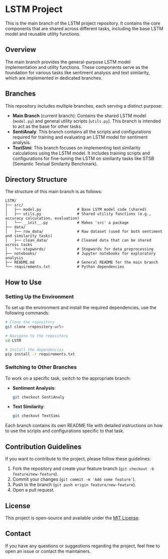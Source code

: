 # LSTM Project

This is the main branch of the LSTM project repository. It contains the core components that are shared across different tasks, including the base LSTM model and reusable utility functions.

## Overview
The main branch provides the general-purpose LSTM model implementation and utility functions. These components serve as the foundation for various tasks like sentiment analysis and text similarity, which are implemented in dedicated branches.

## Branches
This repository includes multiple branches, each serving a distinct purpose:

- **Main Branch** (current branch): Contains the shared LSTM model (`model.py`) and general utility scripts (`utils.py`). This branch is intended to act as the base for other tasks.
- **SentiAnaly**: This branch contains all the scripts and configurations required for training and evaluating an LSTM model for sentiment analysis.
- **TextSimi**: This branch focuses on implementing text similarity calculations using the LSTM model. It includes training scripts and configurations for fine-tuning the LSTM on similarity tasks like STSB (Semantic Textual Similarity Benchmark).

## Directory Structure
The structure of this main branch is as follows:

```
LSTM/
├── src/
│   ├── model.py                # Base LSTM model code (shared)
│   ├── utils.py                # Shared utility functions (e.g., accuracy calculation, evaluation)
│   └── __init__.py             # Makes 'src' a package
├── data/
│   ├── row_data/               # Raw dataset (used for both sentiment and similarity tasks)
│   ├── clean_data/             # Cleaned data that can be shared across tasks
│   └── stopwords/              # Stopwords for data preprocessing
├── notebooks/                  # Jupyter notebooks for exploratory analysis
├── README.md                   # General README for the main branch
└── requirements.txt            # Python dependencies
```

## How to Use

### Setting Up the Environment
To set up the environment and install the required dependencies, use the following commands:

```sh
# Clone the repository
git clone <repository-url>

# Navigate to the repository
cd LSTM

# Install the dependencies
pip install -r requirements.txt
```

### Switching to Other Branches
To work on a specific task, switch to the appropriate branch:

- **Sentiment Analysis**: 
  ```sh
  git checkout SentiAnaly
  ```

- **Text Similarity**:
  ```sh
  git checkout TextSimi
  ```

Each branch contains its own README file with detailed instructions on how to use the scripts and configurations specific to that task.

## Contribution Guidelines
If you want to contribute to the project, please follow these guidelines:

1. Fork the repository and create your feature branch (`git checkout -b feature/new-feature`).
2. Commit your changes (`git commit -m 'Add some feature'`).
3. Push to the branch (`git push origin feature/new-feature`).
4. Open a pull request.

## License
This project is open-source and available under the [MIT License](LICENSE).

## Contact
If you have any questions or suggestions regarding the project, feel free to open an issue or contact the maintainers.

